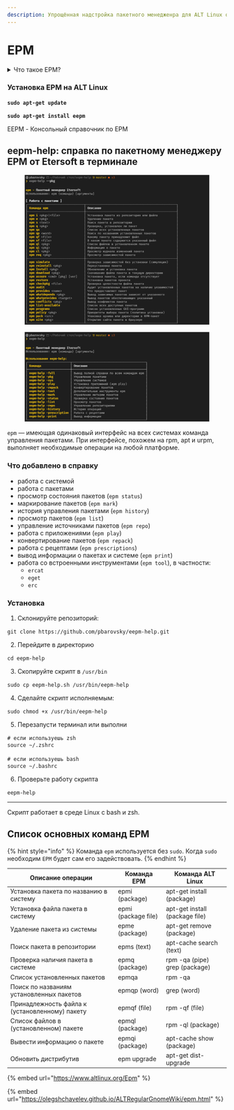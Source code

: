 ```yaml
---
description: Упрощённая надстройка пакетного менедженра для ALT Linux от компании Ethersoft
---
```


# EPM

<details>

<summary>Что такое EPM?</summary>

EPM - единая команда управления пакетами, разработанная в компании Etersoft[\[1\]](https://www.altlinux.org/Epm#cite_note-1). Основное предназначение: унифицировать управление пакетами в дистрибутивах с разными пакетными менеджерами. Кроме того, сейчас в epm заскриптованы некоторые типовые операции, которые, например, в случае использования apt в ALT, потребовали бы ввода более одной команды.

Посредством epm можно попытаться установить в систему чужой пакет (предназначенный для другой ОС на базе Linux). Пакет, при этом, конвертируется в пригодный формат, но:

**Внимание!**

1. При установке чужих пакетов (не из репозитория дистрибутива) не предоставляется никаких гарантий.
2. Для перепаковки чужих пакетов есть некие общие моменты, которые epm может сделать автоматически. Если это получилось, Вам повезло.
3. [![epm-help preview 2](https://github.com/pbarovsky/eepm-help/raw/master/screenshots/2.png)](https://github.com/pbarovsky/eepm-help/blob/master/screenshots/2.png)
4. Если не повезло, то персонально под какие-то чужие пакеты можно написать вспомогательные скрипты. Их надо класть в /etc/eepm/, там уже есть некоторые скрипты, кем-то (в основном автором epm) написанные ранее и добавленные в пакет eepm. Скрипт может устареть: мало ли, как разработчик соберёт пакет с очередной версией.

</details>

### Установка EPM на ALT Linux

<pre class="language-bash"><code class="lang-bash"><strong>sudo apt-get update
</strong></code></pre>

<pre class="language-bash"><code class="lang-bash"><strong>sudo apt-get install eepm
</strong></code></pre>

EEPM - Консольный справочник по EPM

## eepm-help: справка по пакетному менеджеру EPM от Etersoft в терминале

<div><figure><img src="../.gitbook/assets/2.png" alt=""><figcaption></figcaption></figure> <figure><img src="../.gitbook/assets/1.png" alt=""><figcaption></figcaption></figure></div>

`epm` — имеющая одинаковый интерфейс на всех системах команда управления пакетами. При интерфейсе, похожем на rpm, apt и urpm, выполняет необходимые операции на любой платформе.

### Что добавлено в справку

* работа с системой
* работа с пакетами
* просмотр состояния пакетов (`epm status`)
* маркирование пакетов (`epm mark`)
* история управления пакетами (`epm history`)
* просмотр пакетов (`epm list`)
* управление источниками пакетов (`epm repo`)
* работа с приложениями (`epm play`)
* конвертирование пакетов (`epm repack`)
* работа с рецептами (`epm prescriptions`)
* вывод информации о пакетах и системе (`epm print`)
* работа со встроенными инструментами (`epm tool`), в частности:
  * `ercat`
  * `eget`
  * `erc`

### Установка

1. Склонируйте репозиторий:

```
git clone https://github.com/pbarovsky/eepm-help.git
```

2. Перейдите в директорию

```
cd eepm-help
```

3. Скопируйте скрипт в `/usr/bin`

```
sudo cp eepm-help.sh /usr/bin/eepm-help
```

4. Сделайте скрипт исполняемым:

```
sudo chmod +x /usr/bin/eepm-help
```

5. Перезапусти терминал или выполни

```
# если используешь zsh
source ~/.zshrc

# если используешь bash
source ~/.bashrc
```

6. Проверьте работу скрипта

```
eepm-help
```

***

Скрипт работает в среде Linux с bash и zsh.



## Список основных команд EPM

{% hint style="info" %}
Команда `epm` используется без `sudo`. Когда `sudo` необходим `EPM` будет сам его задействовать.
{% endhint %}

| Описание операции                              | Команда EPM         | Команда ALT Linux              |
| ---------------------------------------------- | ------------------- | ------------------------------ |
| Установка пакета по названию в систему         | epmi (package)      | apt-get install (package)      |
| Установка файла пакета в систему               | epmi (package file) | apt-get install (package file) |
| Удаление пакета из системы                     | epme (package)      | apt-get remove (package)       |
| Поиск пакета в репозитории                     | epms (text)         | apt-cache search (text)        |
| Проверка наличия пакета в системе              | epmq (package)      | rpm -qa (pipe) grep (package)  |
| Список установленных пакетов                   | epmqa               | rpm -qa                        |
| Поиск по названиям установленных пакетов       | epmqp (word)        | grep (word)                    |
| Принадлежность файла к (установленному) пакету | epmqf (file)        | rpm -qf (file)                 |
| Список файлов в (установленном) пакете         | epmql (package)     | rpm -ql (package)              |
| Вывести информацию о пакете                    | epmqi (package)     | apt-cache show (package)       |
| Обновить дистрибутив                           | epm upgrade         | apt-get dist-upgrade           |

{% embed url="https://www.altlinux.org/Epm" %}

{% embed url="https://olegshchavelev.github.io/ALTRegularGnomeWiki/epm.html" %}
